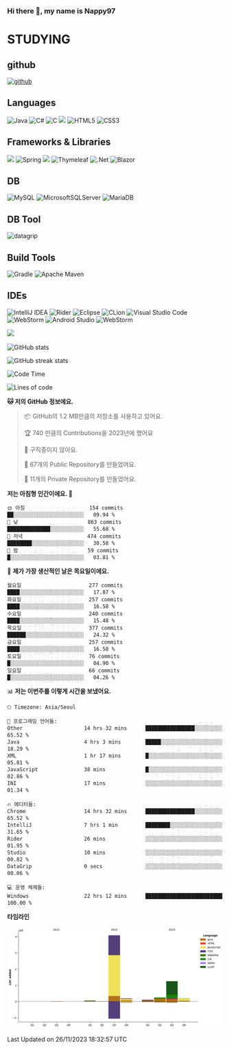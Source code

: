 ### Hi there 👋, my name is Nappy97

# STUDYING
## github
[<img src='https://cdn.jsdelivr.net/npm/simple-icons@3.0.1/icons/github.svg' alt='github' height='40'>](https://github.com/Nappy97)  

## Languages
![Java](https://img.shields.io/badge/java-%23ED8B00.svg?style=for-the-badge&logo=openjdk&logoColor=white) ![C#](https://img.shields.io/badge/c%23-%23239120.svg?style=for-the-badge&logo=c-sharp&logoColor=white) ![C](https://img.shields.io/badge/c-%2300599C.svg?style=for-the-badge&logo=c&logoColor=white) <img src="https://img.shields.io/badge/javascript-F7DF1E?style=for-the-badge&logo=javascript&logoColor=black"> ![HTML5](https://img.shields.io/badge/html5-%23E34F26.svg?style=for-the-badge&logo=html5&logoColor=white) ![CSS3](https://img.shields.io/badge/css3-%231572B6.svg?style=for-the-badge&logo=css3&logoColor=white)

## Frameworks & Libraries
<img src="https://img.shields.io/badge/bootstrap-7952B3?style=for-the-badge&logo=bootstrap&logoColor=white"> ![Spring](https://img.shields.io/badge/spring-%236DB33F.svg?style=for-the-badge&logo=spring&logoColor=white) <img src="https://img.shields.io/badge/jQuery-0769AD?style=for-the-badge&logo=jquery&logoColor=white"> ![Thymeleaf](https://img.shields.io/badge/Thymeleaf-%23005C0F.svg?style=for-the-badge&logo=Thymeleaf&logoColor=white) ![.Net](https://img.shields.io/badge/.NET-5C2D91?style=for-the-badge&logo=.net&logoColor=white) ![Blazor](https://img.shields.io/badge/blazor-%235C2D91.svg?style=for-the-badge&logo=blazor&logoColor=white)

## DB
![MySQL](https://img.shields.io/badge/mysql-%2300f.svg?style=for-the-badge&logo=mysql&logoColor=white) ![MicrosoftSQLServer](https://img.shields.io/badge/Microsoft%20SQL%20Server-CC2927?style=for-the-badge&logo=microsoft%20sql%20server&logoColor=white) ![MariaDB](https://img.shields.io/badge/MariaDB-003545?style=for-the-badge&logo=mariadb&logoColor=white)

## DB Tool
![datagrip](https://img.shields.io/badge/datagrip-9681EB?style=flat&logo=datagrip)

## Build Tools
![Gradle](https://img.shields.io/badge/Gradle-02303A.svg?style=for-the-badge&logo=Gradle&logoColor=white) ![Apache Maven](https://img.shields.io/badge/Apache%20Maven-C71A36?style=for-the-badge&logo=Apache%20Maven&logoColor=white)

## IDEs
![IntelliJ IDEA](https://img.shields.io/badge/IntelliJIDEA-000000.svg?style=for-the-badge&logo=intellij-idea&logoColor=white) ![Rider](https://img.shields.io/badge/Rider-000000.svg?style=for-the-badge&logo=Rider&logoColor=white&color=black&labelColor=crimson) ![Eclipse](https://img.shields.io/badge/Eclipse-FE7A16.svg?style=for-the-badge&logo=Eclipse&logoColor=white) ![CLion](https://img.shields.io/badge/CLion-black?style=for-the-badge&logo=clion&logoColor=white) ![Visual Studio Code](https://img.shields.io/badge/Visual%20Studio%20Code-0078d7.svg?style=for-the-badge&logo=visual-studio-code&logoColor=white) ![WebStorm](https://img.shields.io/badge/webstorm-143?style=for-the-badge&logo=webstorm&logoColor=white&color=black) ![Android Studio](https://img.shields.io/badge/Android%20Studio-3DDC84.svg?style=for-the-badge&logo=android-studio&logoColor=white) ![WebStorm](https://img.shields.io/badge/webstorm-143?style=for-the-badge&logo=webstorm&logoColor=white&color=black)

<div>
  <img  src="https://github-readme-stats.vercel.app/api/top-langs/?username=Nappy97&langs_count=8&exclude_repo=Example-deep-learning-from-scratch&layout=compact&line_height=24&hide_border=true&title_color=d88e82&card_width=280">
<div>
  
![GitHub stats](https://github-readme-stats.vercel.app/api?username=Nappy97&show_icons=true)  

![GitHub streak stats](https://github-readme-streak-stats.herokuapp.com/?user=Nappy97)  

<!--START_SECTION:waka-->
![Code Time](http://img.shields.io/badge/Code%20Time-1%2C077%20hrs%2022%20mins-blue)

![Lines of code](https://img.shields.io/badge/%EC%A0%80%EB%8A%94%20%EC%97%AC%ED%83%9C%EA%B9%8C%EC%A7%80%20-6.1%20million%20%EC%A4%84%EC%9D%98%20%EC%BD%94%EB%93%9C%EB%A5%BC%20%EC%9E%91%EC%84%B1%ED%96%88%EC%96%B4%EC%9A%94.-blue)

**🐱 저의 GitHub 정보에요.** 

> 📦 GitHub의 1.2 MB만큼의 저장소를 사용하고 있어요. 
 > 
> 🏆 740 만큼의 Contributions을 2023년에 했어요
 > 
> 🚫 구직중이지 않아요.
 > 
> 📜 67개의 Public Repository를 만들었어요. 
 > 
> 🔑 11개의 Private Repository를 만들었어요. 
 > 
**저는 아침형 인간이에요. 🐤** 

```text
🌞 아침                     154 commits         ██░░░░░░░░░░░░░░░░░░░░░░░   09.94 % 
🌆 낮　                     863 commits         ██████████████░░░░░░░░░░░   55.68 % 
🌃 저녁                     474 commits         ████████░░░░░░░░░░░░░░░░░   30.58 % 
🌙 밤　                     59 commits          █░░░░░░░░░░░░░░░░░░░░░░░░   03.81 % 
```
📅 **제가 가장 생산적인 날은 목요일이에요.** 

```text
월요일                      277 commits         ████░░░░░░░░░░░░░░░░░░░░░   17.87 % 
화요일                      257 commits         ████░░░░░░░░░░░░░░░░░░░░░   16.58 % 
수요일                      240 commits         ████░░░░░░░░░░░░░░░░░░░░░   15.48 % 
목요일                      377 commits         ██████░░░░░░░░░░░░░░░░░░░   24.32 % 
금요일                      257 commits         ████░░░░░░░░░░░░░░░░░░░░░   16.58 % 
토요일                      76 commits          █░░░░░░░░░░░░░░░░░░░░░░░░   04.90 % 
일요일                      66 commits          █░░░░░░░░░░░░░░░░░░░░░░░░   04.26 % 
```


📊 **저는 이번주를 이렇게 시간을 보냈어요.** 

```text
🕑︎ Timezone: Asia/Seoul

💬 프로그래밍 언어들: 
Other                    14 hrs 32 mins      ████████████████░░░░░░░░░   65.52 % 
Java                     4 hrs 3 mins        █████░░░░░░░░░░░░░░░░░░░░   18.29 % 
XML                      1 hr 17 mins        █░░░░░░░░░░░░░░░░░░░░░░░░   05.81 % 
JavaScript               38 mins             █░░░░░░░░░░░░░░░░░░░░░░░░   02.86 % 
INI                      17 mins             ░░░░░░░░░░░░░░░░░░░░░░░░░   01.34 % 

🔥 에디터들: 
Chrome                   14 hrs 32 mins      ████████████████░░░░░░░░░   65.52 % 
IntelliJ                 7 hrs 1 min         ████████░░░░░░░░░░░░░░░░░   31.65 % 
Rider                    26 mins             ░░░░░░░░░░░░░░░░░░░░░░░░░   01.95 % 
Studio                   10 mins             ░░░░░░░░░░░░░░░░░░░░░░░░░   00.82 % 
DataGrip                 0 secs              ░░░░░░░░░░░░░░░░░░░░░░░░░   00.06 % 

💻 운영 체제들: 
Windows                  22 hrs 12 mins      █████████████████████████   100.00 % 
```

**타임라인**

![Lines of Code chart](https://raw.githubusercontent.com/Nappy97/Nappy97/main/assets/bar_graph.png)


 Last Updated on 26/11/2023 18:32:57 UTC
<!--END_SECTION:waka-->
